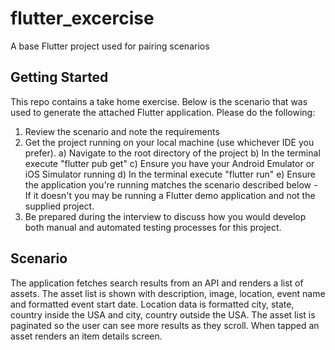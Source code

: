 # flutter_excercise

A base Flutter project used for pairing scenarios

## Getting Started

This repo contains a take home exercise. Below is the scenario that was used to generate the attached Flutter application. Please do the following:
1) Review the scenario and note the requirements
2) Get the project running on your local machine (use whichever IDE you prefer).
    a) Navigate to the root directory of the project
    b) In the terminal execute "flutter pub get"
    c) Ensure you have your Android Emulator or iOS Simulator running
    d) In the terminal execute "flutter run"
    e) Ensure the application you're running matches the scenario described below - If it doesn't you may be running a Flutter demo application and not the supplied project. 
3) Be prepared during the interview to discuss how you would develop both manual and automated testing processes for this project.

## Scenario

The application fetches search results from an API and renders a list of assets.
The asset list is shown with description, image, location, event name and formatted event start date.
Location data is formatted city, state, country inside the USA and city, country outside the USA.
The asset list is paginated so the user can see more results as they scroll.
When tapped an asset renders an item details screen.